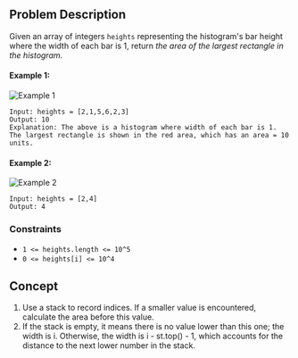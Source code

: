 ## Problem Description

Given an array of integers `heights` representing the histogram's bar height where the width of each bar is 1, return *the area of the largest rectangle in the histogram*.

#### Example 1:

![Example 1](https://assets.leetcode.com/uploads/2021/01/04/histogram.jpg)
```plaintext
Input: heights = [2,1,5,6,2,3]
Output: 10
Explanation: The above is a histogram where width of each bar is 1. The largest rectangle is shown in the red area, which has an area = 10 units.
```
#### Example 2:

![Example 2](https://assets.leetcode.com/uploads/2021/01/04/histogram-1.jpg)
```plaintext
Input: heights = [2,4]
Output: 4
```
### Constraints

- `1 <= heights.length <= 10^5`
- `0 <= heights[i] <= 10^4`

## Concept
1. Use a stack to record indices. If a smaller value is encountered, calculate the area before this value.
2. If the stack is empty, it means there is no value lower than this one; the width is i. Otherwise, the width is i - st.top() - 1, which accounts for the distance to the next lower number in the stack.

